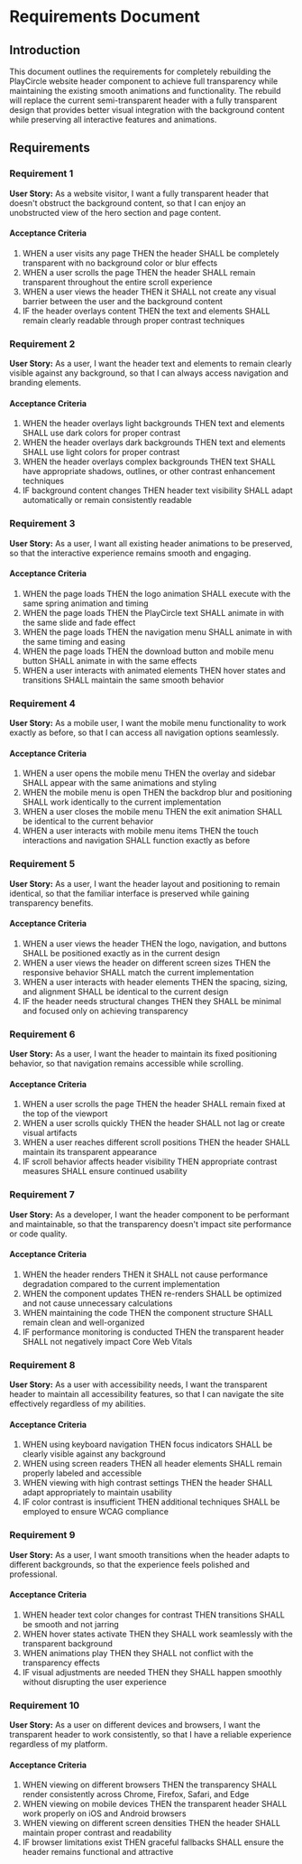 # Requirements Document

## Introduction

This document outlines the requirements for completely rebuilding the PlayCircle website header component to achieve full transparency while maintaining the existing smooth animations and functionality. The rebuild will replace the current semi-transparent header with a fully transparent design that provides better visual integration with the background content while preserving all interactive features and animations.

## Requirements

### Requirement 1

**User Story:** As a website visitor, I want a fully transparent header that doesn't obstruct the background content, so that I can enjoy an unobstructed view of the hero section and page content.

#### Acceptance Criteria

1. WHEN a user visits any page THEN the header SHALL be completely transparent with no background color or blur effects
2. WHEN a user scrolls the page THEN the header SHALL remain transparent throughout the entire scroll experience
3. WHEN a user views the header THEN it SHALL not create any visual barrier between the user and the background content
4. IF the header overlays content THEN the text and elements SHALL remain clearly readable through proper contrast techniques

### Requirement 2

**User Story:** As a user, I want the header text and elements to remain clearly visible against any background, so that I can always access navigation and branding elements.

#### Acceptance Criteria

1. WHEN the header overlays light backgrounds THEN text and elements SHALL use dark colors for proper contrast
2. WHEN the header overlays dark backgrounds THEN text and elements SHALL use light colors for proper contrast
3. WHEN the header overlays complex backgrounds THEN text SHALL have appropriate shadows, outlines, or other contrast enhancement techniques
4. IF background content changes THEN header text visibility SHALL adapt automatically or remain consistently readable

### Requirement 3

**User Story:** As a user, I want all existing header animations to be preserved, so that the interactive experience remains smooth and engaging.

#### Acceptance Criteria

1. WHEN the page loads THEN the logo animation SHALL execute with the same spring animation and timing
2. WHEN the page loads THEN the PlayCircle text SHALL animate in with the same slide and fade effect
3. WHEN the page loads THEN the navigation menu SHALL animate in with the same timing and easing
4. WHEN the page loads THEN the download button and mobile menu button SHALL animate in with the same effects
5. WHEN a user interacts with animated elements THEN hover states and transitions SHALL maintain the same smooth behavior

### Requirement 4

**User Story:** As a mobile user, I want the mobile menu functionality to work exactly as before, so that I can access all navigation options seamlessly.

#### Acceptance Criteria

1. WHEN a user opens the mobile menu THEN the overlay and sidebar SHALL appear with the same animations and styling
2. WHEN the mobile menu is open THEN the backdrop blur and positioning SHALL work identically to the current implementation
3. WHEN a user closes the mobile menu THEN the exit animation SHALL be identical to the current behavior
4. WHEN a user interacts with mobile menu items THEN the touch interactions and navigation SHALL function exactly as before

### Requirement 5

**User Story:** As a user, I want the header layout and positioning to remain identical, so that the familiar interface is preserved while gaining transparency benefits.

#### Acceptance Criteria

1. WHEN a user views the header THEN the logo, navigation, and buttons SHALL be positioned exactly as in the current design
2. WHEN a user views the header on different screen sizes THEN the responsive behavior SHALL match the current implementation
3. WHEN a user interacts with header elements THEN the spacing, sizing, and alignment SHALL be identical to the current design
4. IF the header needs structural changes THEN they SHALL be minimal and focused only on achieving transparency

### Requirement 6

**User Story:** As a user, I want the header to maintain its fixed positioning behavior, so that navigation remains accessible while scrolling.

#### Acceptance Criteria

1. WHEN a user scrolls the page THEN the header SHALL remain fixed at the top of the viewport
2. WHEN a user scrolls quickly THEN the header SHALL not lag or create visual artifacts
3. WHEN a user reaches different scroll positions THEN the header SHALL maintain its transparent appearance
4. IF scroll behavior affects header visibility THEN appropriate contrast measures SHALL ensure continued usability

### Requirement 7

**User Story:** As a developer, I want the header component to be performant and maintainable, so that the transparency doesn't impact site performance or code quality.

#### Acceptance Criteria

1. WHEN the header renders THEN it SHALL not cause performance degradation compared to the current implementation
2. WHEN the component updates THEN re-renders SHALL be optimized and not cause unnecessary calculations
3. WHEN maintaining the code THEN the component structure SHALL remain clean and well-organized
4. IF performance monitoring is conducted THEN the transparent header SHALL not negatively impact Core Web Vitals

### Requirement 8

**User Story:** As a user with accessibility needs, I want the transparent header to maintain all accessibility features, so that I can navigate the site effectively regardless of my abilities.

#### Acceptance Criteria

1. WHEN using keyboard navigation THEN focus indicators SHALL be clearly visible against any background
2. WHEN using screen readers THEN all header elements SHALL remain properly labeled and accessible
3. WHEN viewing with high contrast settings THEN the header SHALL adapt appropriately to maintain usability
4. IF color contrast is insufficient THEN additional techniques SHALL be employed to ensure WCAG compliance

### Requirement 9

**User Story:** As a user, I want smooth transitions when the header adapts to different backgrounds, so that the experience feels polished and professional.

#### Acceptance Criteria

1. WHEN header text color changes for contrast THEN transitions SHALL be smooth and not jarring
2. WHEN hover states activate THEN they SHALL work seamlessly with the transparent background
3. WHEN animations play THEN they SHALL not conflict with the transparency effects
4. IF visual adjustments are needed THEN they SHALL happen smoothly without disrupting the user experience

### Requirement 10

**User Story:** As a user on different devices and browsers, I want the transparent header to work consistently, so that I have a reliable experience regardless of my platform.

#### Acceptance Criteria

1. WHEN viewing on different browsers THEN the transparency SHALL render consistently across Chrome, Firefox, Safari, and Edge
2. WHEN viewing on mobile devices THEN the transparent header SHALL work properly on iOS and Android browsers
3. WHEN viewing on different screen densities THEN the header SHALL maintain proper contrast and readability
4. IF browser limitations exist THEN graceful fallbacks SHALL ensure the header remains functional and attractive